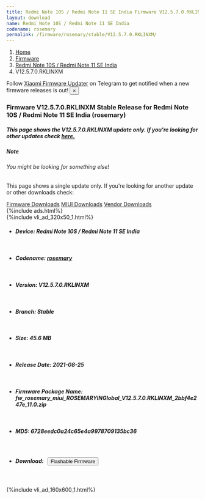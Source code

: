 ```yaml
---
title: Redmi Note 10S / Redmi Note 11 SE India Firmware V12.5.7.0.RKLINXM Update
layout: download
name: Redmi Note 10S / Redmi Note 11 SE India
codename: rosemary
permalink: /firmware/rosemary/stable/V12.5.7.0.RKLINXM/
---
```

<nav aria-label="breadcrumb">
    <ol class="breadcrumb">
        <li class="breadcrumb-item"><a href="/">Home</a></li>
        <li class="breadcrumb-item"><a href="/firmware/">Firmware</a></li>
        <li class="breadcrumb-item"><a href="/firmware/rosemary/">Redmi Note 10S / Redmi Note 11 SE India</a></li>
        <li class="breadcrumb-item active" aria-current="page">V12.5.7.0.RKLINXM</li>
    </ol>
</nav>
<div class="alert alert-primary alert-dismissible fade show" role="alert">
    Follow <a href="https://t.me/XiaomiFirmwareUpdater" class="alert-link">Xiaomi Firmware Updater</a> on Telegram to get
    notified when a new firmware releases is out!
    <button type="button" class="close" data-dismiss="alert" aria-label="Close">
        <span aria-hidden="true">&times;</span>
    </button>
</div>
<div class="col-12 mx-auto">
    <h3 class="title bg-light p-2 rounded">Firmware V12.5.7.0.RKLINXM Stable Release for Redmi Note 10S / Redmi Note 11 SE India (rosemary)</h3>
    <h5>This page shows the V12.5.7.0.RKLINXM update only. If you're looking for other updates check
        <a href="/firmware/rosemary/">here.</a></h5>
    <div class="card">
        <div class="card-body">
            <h5 class="card-title">Note</h5>
            <h6 class="card-subtitle mb-2 text-muted">You might be looking for something else!</h6>
            <p class="card-text">This page shows a single update only.
                If you're looking for another update or other downloads check:</p>
            <a href="/firmware/" class="card-link">Firmware Downloads</a>
            <a href="/miui/" class="card-link">MIUI Downloads</a>
            <a href="/vendor/" class="card-link">Vendor Downloads</a>
        </div>
    </div>
    {%include ads.html%}
    <div class="row justify-content-center">
        <div class="col-10" id="downloads">
                    <div class="card card-body">
            {%include vli_ad_320x50_1.html%}
            <ul class="list-unstyled">
                <li style="padding-bottom: 10px;">
                    <h5><b>Device: </b>Redmi Note 10S / Redmi Note 11 SE India</h5>
                </li>
                <li style="padding-bottom: 10px;">
                    <h5><b>Codename: </b> <a href="/firmware/rosemary/" target="_blank">rosemary</a> </h5>
                </li>
                <li style="padding-bottom: 10px;">
                    <h5><b>Version: </b>V12.5.7.0.RKLINXM</h5>
                </li>
                <li style="padding-bottom: 10px;">
                    <h5><b>Branch: </b>Stable</h5>
                </li>
                <li style="padding-bottom: 10px;">
                    <h5><b>Size: </b>45.6 MB</h5>
                </li>
                <li style="padding-bottom: 10px;">
                    <h5><b>Release Date: </b>2021-08-25</h5>
                </li>
                <li style="padding-bottom: 10px;">
                    <h5><b>Firmware Package Name: </b><span id="filename" class="text-dark">fw_rosemary_miui_ROSEMARYINGlobal_V12.5.7.0.RKLINXM_2bbf4e247e_11.0.zip</span></h5>
                </li>
                <li style="padding-bottom: 10px;">
                    <h5><b>MD5: </b><span id="md5" class="text-muted">6728eedc0a24c65e4a9978709135bc36</span></h5>
                </li>
                <li style="padding-bottom: 10px;">
                    <h5><b>Download: </b><button type="button" id="download" class="btn btn-primary"
                    style="margin: 7px;" onclick="redirect('fw_rosemary_miui_ROSEMARYINGlobal_V12.5.7.0.RKLINXM_2bbf4e247e_11.0.zip'); return false;"><i class="fa fa-download"></i> Flashable Firmware</button></h5>
                </li>
            </ul>
        </div>
        </div>
        {%include vli_ad_160x600_1.html%}
    </div>
</div>
